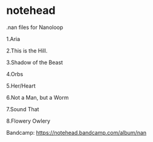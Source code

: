 # notehead
.nan files for Nanoloop
	
1.Aria

2.This is the Hill.

3.Shadow of the Beast

4.Orbs

5.Her/Heart

6.Not a Man, but a Worm

7.Sound That

8.Flowery Owlery

Bandcamp: https://notehead.bandcamp.com/album/nan
